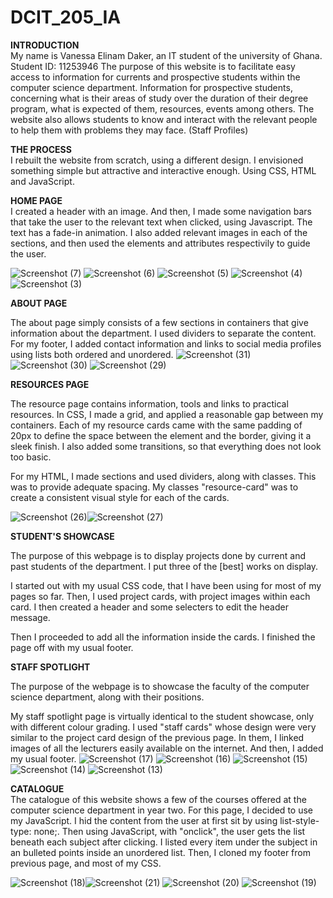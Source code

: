 # DCIT_205_IA
**INTRODUCTION** </br>
My name is Vanessa Elinam Daker, an IT student of the university of Ghana.
Student ID: 11253946
The purpose of this website is to facilitate easy access to information for currents and prospective students within the computer science department.
Information for prospective students, concerning what is their areas of study over the duration of their degree program, what is expected of them, resources, events among others.
The website also allows students to know and interact with the relevant people to help them with problems they may face.
(Staff Profiles)

**THE PROCESS** </br>
I rebuilt the website from scratch, using a different design. I envisioned something simple but attractive and interactive enough.
Using CSS, HTML and JavaScript.

**HOME PAGE** </br>
 I created a header with an image. And then, I made some navigation bars that take the user to the relevant text when clicked, using Javascript. The text has a fade-in animation. 
 I also added relevant images in each of the sections, and then used the <a><href> elements and attributes respectivily to guide the user.

![Screenshot (7)](https://github.com/dakerv/11253946_DCIT205/assets/152215153/43edd338-b327-4545-a049-5028f067e813)
![Screenshot (6)](https://github.com/dakerv/11253946_DCIT205/assets/152215153/32bdc8fd-a802-48b7-87f3-e784f7cf8908)
![Screenshot (5)](https://github.com/dakerv/11253946_DCIT205/assets/152215153/7d14f011-d138-4873-b2b4-6ae6105d665c)
![Screenshot (4)](https://github.com/dakerv/11253946_DCIT205/assets/152215153/0d125c47-2764-4c09-907e-bc2513b9e69c)
![Screenshot (3)](https://github.com/dakerv/11253946_DCIT205/assets/152215153/ed5afde7-1983-49e6-8bf0-be389b367823)


 

**ABOUT PAGE**</br>

The about page simply consists of a few sections in containers that give information about the department. I used dividers to separate the content.
For my footer, I added contact information and links to social media profiles using lists both ordered and unordered. 
![Screenshot (31)](https://github.com/dakerv/11253946_DCIT205/assets/152215153/683e6d16-f2aa-464d-b75d-32c07938f94a)
![Screenshot (30)](https://github.com/dakerv/11253946_DCIT205/assets/152215153/8445c9d2-b961-4b14-8e39-e6480460ba2b)
![Screenshot (29)](https://github.com/dakerv/11253946_DCIT205/assets/152215153/63c5df1e-4119-4ee5-a938-bacdca5dd03d)




**RESOURCES PAGE**</br>

The resource page contains information, tools and links to practical resources. In CSS, I made a grid, and applied a reasonable gap between my containers.
Each of my resource cards came with the same padding of 20px to define the space between the element and the border, giving it a sleek finish. I also added some transitions, so that everything does not look too basic.

For my HTML, I made sections and used dividers, along with classes. This was to provide adequate spacing. My classes "resource-card" was to create a consistent visual style for each of the cards.

![Screenshot (26)](https://github.com/dakerv/11253946_DCIT205/assets/152215153/48235064-3f0b-4231-9f48-4471c514a16e)![Screenshot (27)](https://github.com/dakerv/11253946_DCIT205/assets/152215153/dcb326db-0dae-41bb-9269-4a677aecf612)



**STUDENT'S SHOWCASE**</br>

The purpose of this webpage is to display projects done by current and past students of the department. I put three of the [best] works on display.

I started out with my usual CSS code, that I have been using for most of my pages so far. Then, I used project cards, with project images within each card. I then created a header and some selecters to edit the header message.

Then I proceeded to add all the information inside the cards. I finished the page off with my usual footer.

**STAFF SPOTLIGHT** </br>

The purpose of the webpage is to showcase the faculty of the computer science department, along with their positions.  

My staff spotlight page is virtually identical to the student showcase, only with different colour grading. I used "staff cards" whose design were very similar to the project card design of the previous page. In them, I linked images of all the lecturers easily available on the internet. And then, I added my usual footer.
![Screenshot (17)](https://github.com/dakerv/11253946_DCIT205/assets/152215153/f4ccf414-da42-4982-84c8-e62aa6be32e2)
![Screenshot (16)](https://github.com/dakerv/11253946_DCIT205/assets/152215153/e6044106-6e0c-40bc-b828-9f850a0368d6)
![Screenshot (15)](https://github.com/dakerv/11253946_DCIT205/assets/152215153/9a442187-c914-4780-b819-83ec9fff9ceb)
![Screenshot (14)](https://github.com/dakerv/11253946_DCIT205/assets/152215153/0b854913-d2f0-4b72-8541-71ac29ccc35e)
![Screenshot (13)](https://github.com/dakerv/11253946_DCIT205/assets/152215153/59a247ec-4bb1-4220-b25a-bfd01f7207cb)

**CATALOGUE** </br>
The catalogue of this website shows a few of the courses offered at the computer science department in year two. For this page, I decided to use my JavaScript. I hid the content from the user at first sit by using list-style-type: none;. Then using JavaScript, with "onclick", the user gets the list beneath each subject after clicking. I listed every item under the subject in an bulleted points inside an unordered list. Then, I cloned my footer from previous page, and most of my CSS.

![Screenshot (18)](https://github.com/dakerv/11253946_DCIT205/assets/152215153/6501a14f-e3af-460e-b333-407684d52d72)![Screenshot (21)](https://github.com/dakerv/11253946_DCIT205/assets/152215153/24d2e7b4-4b77-42ce-95f0-2578bacd27b9)
![Screenshot (20)](https://github.com/dakerv/11253946_DCIT205/assets/152215153/98cfafd5-cb61-48d1-a840-830cda6825e4)
![Screenshot (19)](https://github.com/dakerv/11253946_DCIT205/assets/152215153/c7f205c3-3909-4a04-aea6-746614396db6)



